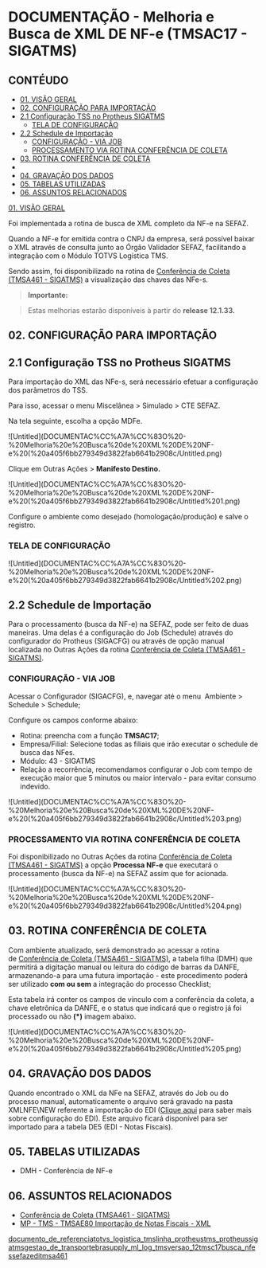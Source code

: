 # DOCUMENTAÇÃO - Melhoria e Busca de XML DE NF-e (TMSAC17 - SIGATMS)

## CONTÉUDO

- [01. VISÃO GERAL](https://tdn.totvs.com.br/pages/releaseview.action?pageId=618870156#MelhoriaBuscadeXMLdeNFe(TMSAC17SIGATMS)-01.VIS%C3%83OGERAL)
- [02. CONFIGURAÇÃO PARA IMPORTAÇÃO](https://tdn.totvs.com.br/pages/releaseview.action?pageId=618870156#MelhoriaBuscadeXMLdeNFe(TMSAC17SIGATMS)-02.CONFIGURA%C3%87%C3%83OPARAIMPORTA%C3%87%C3%83O)
- [2.1 Configuração TSS no Protheus SIGATMS](https://tdn.totvs.com.br/pages/releaseview.action?pageId=618870156#MelhoriaBuscadeXMLdeNFe(TMSAC17SIGATMS)-2.1Configura%C3%A7%C3%A3oTSSnoProtheusSIGATMS)
    - [TELA DE CONFIGURAÇÃO](https://tdn.totvs.com.br/pages/releaseview.action?pageId=618870156#MelhoriaBuscadeXMLdeNFe(TMSAC17SIGATMS)-TELADECONFIGURA%C3%87%C3%83O)
- [2.2 Schedule de Importação](https://tdn.totvs.com.br/pages/releaseview.action?pageId=618870156#MelhoriaBuscadeXMLdeNFe(TMSAC17SIGATMS)-2.2ScheduledeImporta%C3%A7%C3%A3o)
    - [CONFIGURAÇÃO - VIA JOB](https://tdn.totvs.com.br/pages/releaseview.action?pageId=618870156#MelhoriaBuscadeXMLdeNFe(TMSAC17SIGATMS)-CONFIGURA%C3%87%C3%83O-VIAJOB)
    - [PROCESSAMENTO VIA ROTINA CONFERÊNCIA DE COLETA](https://tdn.totvs.com.br/pages/releaseview.action?pageId=618870156#MelhoriaBuscadeXMLdeNFe(TMSAC17SIGATMS)-PROCESSAMENTOVIAROTINACONFER%C3%8ANCIADECOLETA)
- [03. ROTINA CONFERÊNCIA DE COLETA](https://tdn.totvs.com.br/pages/releaseview.action?pageId=618870156#MelhoriaBuscadeXMLdeNFe(TMSAC17SIGATMS)-03.ROTINACONFER%C3%8ANCIADECOLETA)
- 
- [04. GRAVAÇÃO DOS DADOS](https://tdn.totvs.com.br/pages/releaseview.action?pageId=618870156#MelhoriaBuscadeXMLdeNFe(TMSAC17SIGATMS)-04.GRAVA%C3%87%C3%83ODOSDADOS)
- [05. TABELAS UTILIZADAS](https://tdn.totvs.com.br/pages/releaseview.action?pageId=618870156#MelhoriaBuscadeXMLdeNFe(TMSAC17SIGATMS)-05.TABELASUTILIZADAS)
- [06. ASSUNTOS RELACIONADOS](https://tdn.totvs.com.br/pages/releaseview.action?pageId=618870156#MelhoriaBuscadeXMLdeNFe(TMSAC17SIGATMS)-06.ASSUNTOSRELACIONADOS)

 [01. VISÃO GERAL](https://tdn.totvs.com.br/pages/releaseview.action?pageId=618870156#MelhoriaBuscadeXMLdeNFe(TMSAC17SIGATMS)-01.VIS%C3%83OGERAL) 

Foi implementada a rotina de busca de XML completo da NF-e na SEFAZ.

Quando a NF-e for emitida contra o CNPJ da empresa, será possível baixar o XML através de consulta junto ao Órgão Validador SEFAZ, facilitando a integração com o Módulo TOTVS Logística TMS.

Sendo assim, foi disponibilizado na rotina de [Conferência de Coleta (TMSA461 - SIGATMS)](https://tdn.totvs.com/pages/viewpage.action?pageId=485877452) a visualização das chaves das NFe-s.

> **Importante:**
> 

> Estas melhorias estarão disponíveis à partir do **release 12.1.33.**
> 

## **02. CONFIGURAÇÃO PARA IMPORTAÇÃO**

## **2.1 Configuração TSS no Protheus SIGATMS**

Para importação do XML das NFe-s, será necessário efetuar a configuração dos parâmetros do TSS.

Para isso, acessar o menu Miscelânea > Simulado > CTE SEFAZ.

Na tela seguinte, escolha a opção MDFe.

![Untitled](DOCUMENTAC%CC%A7A%CC%83O%20-%20Melhoria%20e%20Busca%20de%20XML%20DE%20NF-e%20(%20a405f6bb279349d3822fab6641b2908c/Untitled.png)

Clique em Outras Ações > **Manifesto Destino.**

![Untitled](DOCUMENTAC%CC%A7A%CC%83O%20-%20Melhoria%20e%20Busca%20de%20XML%20DE%20NF-e%20(%20a405f6bb279349d3822fab6641b2908c/Untitled%201.png)

Configure o ambiente como desejado (homologação/produção) e salve o registro.

### **TELA DE CONFIGURAÇÃO**

![Untitled](DOCUMENTAC%CC%A7A%CC%83O%20-%20Melhoria%20e%20Busca%20de%20XML%20DE%20NF-e%20(%20a405f6bb279349d3822fab6641b2908c/Untitled%202.png)

## **2.2 Schedule de Importação**

Para o processamento (busca da NF-e) na SEFAZ, pode ser feito de duas maneiras. Uma delas é a configuração do Job (Schedule) através do configurador do Protheus (SIGACFG) ou através de opção manual localizada no Outras Ações da rotina [Conferência de Coleta (TMSA461 - SIGATMS)](https://tdn.totvs.com/pages/viewpage.action?pageId=485877452).

### **CONFIGURAÇÃO - VIA JOB**

Acessar o Configurador (SIGACFG), e, navegar até o menu  Ambiente > Schedule > Schedule;

Configure os campos conforme abaixo:

- Rotina: preencha com a função **TMSAC17**;
- Empresa/Filial: Selecione todas as filiais que irão executar o schedule de busca das NFes.
- Módulo: 43 - SIGATMS
- Relação a recorrência, recomendamos configurar o Job com tempo de execução maior que 5 minutos ou maior intervalo - para evitar consumo indevido.

![Untitled](DOCUMENTAC%CC%A7A%CC%83O%20-%20Melhoria%20e%20Busca%20de%20XML%20DE%20NF-e%20(%20a405f6bb279349d3822fab6641b2908c/Untitled%203.png)

### **PROCESSAMENTO VIA ROTINA CONFERÊNCIA DE COLETA**

Foi disponibilizado no Outras Ações da rotina [Conferência de Coleta (TMSA461 - SIGATMS)](https://tdn.totvs.com/pages/viewpage.action?pageId=485877452) a opção **Processa NF-e** que executará o processamento (busca da NF-e) na SEFAZ assim que for acionada.

![Untitled](DOCUMENTAC%CC%A7A%CC%83O%20-%20Melhoria%20e%20Busca%20de%20XML%20DE%20NF-e%20(%20a405f6bb279349d3822fab6641b2908c/Untitled%204.png)

## **03. ROTINA CONFERÊNCIA DE COLETA**

Com ambiente atualizado, será demonstrado ao acessar a rotina de [Conferência de Coleta (TMSA461 - SIGATMS)](https://tdn.totvs.com/pages/viewpage.action?pageId=485877452), a tabela filha (DMH) que permitirá a digitação manual ou leitura do código de barras da DANFE, armazenando-a para uma futura importação - este procedimento poderá ser utilizado **com ou sem** a integração do processo Checklist;

Esta tabela irá conter os campos de vínculo com a conferência da coleta, a chave eletrônica da DANFE, e o status que indicará que o registro já foi processado ou não **(*)** imagem abaixo.

![Untitled](DOCUMENTAC%CC%A7A%CC%83O%20-%20Melhoria%20e%20Busca%20de%20XML%20DE%20NF-e%20(%20a405f6bb279349d3822fab6641b2908c/Untitled%205.png)

## **04. GRAVAÇÃO DOS DADOS**

Quando encontrado o XML da NFe na SEFAZ, através do Job ou do processo manual, automaticamente o arquivo será gravado na pasta XMLNFE\NEW referente a importação do EDI ([Clique aqui](https://centraldeatendimento.totvs.com/hc/pt-br/articles/360026949131-MP-TMS-TMSAE80-Importa%C3%A7%C3%A3o-de-Notas-Fiscais-XML) para saber mais sobre configuração do EDI). Este arquivo ficará disponível para ser importado para a tabela DE5 (EDI - Notas Fiscais).

## **05. TABELAS UTILIZADAS**

- DMH - Conferência de NF-e

## **06. ASSUNTOS RELACIONADOS**

- [Conferência de Coleta (TMSA461 - SIGATMS)](https://tdn.totvs.com/pages/viewpage.action?pageId=485877452)
- [MP - TMS - TMSAE80 Importação de Notas Fiscais - XML](https://centraldeatendimento.totvs.com/hc/pt-br/articles/360026949131-MP-TMS-TMSAE80-Importa%C3%A7%C3%A3o-de-Notas-Fiscais-XML)

[documento_de_referencia](https://tdn.totvs.com.br/label/PROT/documento_de_referencia)[totvs_logistica_tms](https://tdn.totvs.com.br/label/PROT/totvs_logistica_tms)[linha_protheus](https://tdn.totvs.com.br/label/PROT/linha_protheus)[tms_protheus](https://tdn.totvs.com.br/label/PROT/tms_protheus)[sigatms](https://tdn.totvs.com.br/label/PROT/sigatms)[gestao_de_transporte](https://tdn.totvs.com.br/label/PROT/gestao_de_transporte)[bra](https://tdn.totvs.com.br/label/PROT/bra)[supply_ml_log_tms](https://tdn.totvs.com.br/label/PROT/supply_ml_log_tms)[versao_12](https://tdn.totvs.com.br/label/PROT/versao_12)[tmsc17](https://tdn.totvs.com.br/label/PROT/tmsc17)[busca_nfes](https://tdn.totvs.com.br/label/PROT/busca_nfes)[sefaz](https://tdn.totvs.com.br/label/PROT/sefaz)[edi](https://tdn.totvs.com.br/label/PROT/edi)[tmsa461](https://tdn.totvs.com.br/label/PROT/tmsa461)